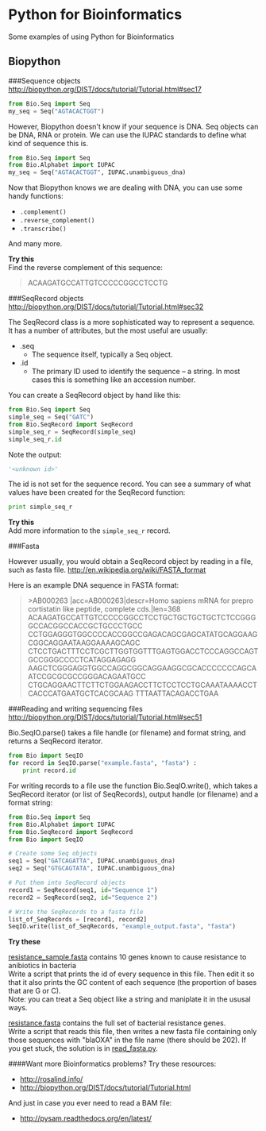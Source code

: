 Python for Bioinformatics
=========================

Some examples of using Python for Bioinformatics

Biopython
---------

###Sequence objects
http://biopython.org/DIST/docs/tutorial/Tutorial.html#sec17

```python
from Bio.Seq import Seq
my_seq = Seq("AGTACACTGGT")
```

However, Biopython doesn't know if your sequence is DNA. Seq objects can be DNA, RNA or protein. We can use the IUPAC standards to define what kind of sequence this is.

```python
from Bio.Seq import Seq
from Bio.Alphabet import IUPAC
my_seq = Seq("AGTACACTGGT", IUPAC.unambiguous_dna)
```

Now that Biopython knows we are dealing with DNA, you can use some handy functions:  
 - `.complement()`
 - `.reverse_complement()`
 - `.transcribe()`  

And many more.  

**Try this**  
Find the reverse complement of this sequence:  
> ACAAGATGCCATTGTCCCCCGGCCTCCTG  

###SeqRecord objects
http://biopython.org/DIST/docs/tutorial/Tutorial.html#sec32

The SeqRecord class is a more sophisticated way to represent a sequence. It has a number of attributes, but the most useful are usually:  
 - .seq  
   - The sequence itself, typically a Seq object.  
 - .id  
   - The primary ID used to identify the sequence – a string. In most cases this is something like an accession number.  

You can create a SeqRecord object by hand like this:  
  
```python
from Bio.Seq import Seq
simple_seq = Seq("GATC")
from Bio.SeqRecord import SeqRecord
simple_seq_r = SeqRecord(simple_seq)
simple_seq_r.id
```

Note the output:
```python
'<unknown id>'
```
The id is not set for the sequence record. You can see a summary of what values have been created for the SeqRecord function:
```python
print simple_seq_r
```
**Try this**  
Add more information to the `simple_seq_r` record.

###Fasta

However usually, you would obtain a SeqRecord object by reading in a file, such as fasta file.
http://en.wikipedia.org/wiki/FASTA_format

Here is an example DNA sequence in FASTA format:

> \>AB000263 |acc=AB000263|descr=Homo sapiens mRNA for prepro cortistatin like peptide, complete cds.|len=368
> ACAAGATGCCATTGTCCCCCGGCCTCCTGCTGCTGCTGCTCTCCGGGGCCACGGCCACCGCTGCCCTGCC
> CCTGGAGGGTGGCCCCACCGGCCGAGACAGCGAGCATATGCAGGAAGCGGCAGGAATAAGGAAAAGCAGC
> CTCCTGACTTTCCTCGCTTGGTGGTTTGAGTGGACCTCCCAGGCCAGTGCCGGGCCCCTCATAGGAGAGG
> AAGCTCGGGAGGTGGCCAGGCGGCAGGAAGGCGCACCCCCCCAGCAATCCGCGCGCCGGGACAGAATGCC
> CTGCAGGAACTTCTTCTGGAAGACCTTCTCCTCCTGCAAATAAAACCTCACCCATGAATGCTCACGCAAG
> TTTAATTACAGACCTGAA

###Reading and writing sequencing files
http://biopython.org/DIST/docs/tutorial/Tutorial.html#sec51

Bio.SeqIO.parse() takes a file handle (or filename) and format string, and returns a SeqRecord iterator.

```python
from Bio import SeqIO
for record in SeqIO.parse("example.fasta", "fasta") :
    print record.id
```

For writing records to a file use the function Bio.SeqIO.write(), which takes a SeqRecord iterator (or list of SeqRecords), output handle (or filename) and a format string:

```python
from Bio.Seq import Seq
from Bio.Alphabet import IUPAC
from Bio.SeqRecord import SeqRecord
from Bio import SeqIO

# Create some Seq objects
seq1 = Seq("GATCAGATTA", IUPAC.unambiguous_dna)
seq2 = Seq("GTGCAGTATA", IUPAC.unambiguous_dna)

# Put them into SeqRecord objects
record1 = SeqRecord(seq1, id="Sequence 1")
record2 = SeqRecord(seq2, id="Sequence 2")

# Write the SeqRecords to a fasta file
list_of_SeqRecords = [record1, record2]
SeqIO.write(list_of_SeqRecords, "example_output.fasta", "fasta")
```

**Try these**  

[resistance_sample.fasta](resistance_sample.fasta) contains 10 genes known to cause resistance to anibiotics in bacteria  
Write a script that prints the id of every sequence in this file. Then edit it so that it also prints the GC content of each sequence (the proportion of bases that are G or C).  
Note: you can treat a Seq object like a string and maniplate it in the ususal ways.  

[resistance.fasta](resistance.fasta) contains the full set of bacterial resistance genes.  
Write a script that reads this file, then writes a new fasta file containing only those sequences with "blaOXA" in the file name (there should be 202). If you get stuck, the solution is in [read_fasta.py](read_fasta.py).


####Want more Bioinformatics problems? Try these resources:
* http://rosalind.info/
* http://biopython.org/DIST/docs/tutorial/Tutorial.html

And just in case you ever need to read a BAM file:  
* http://pysam.readthedocs.org/en/latest/
